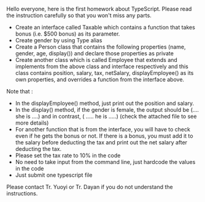 Hello everyone, here is the first homework about TypeScript. Please read the instruction carefully so that you won't miss any parts.

- Create an interface called Taxable which contains a function that takes bonus (i.e. \$500 bonus) as its parameter.
- Create gender by using Type alias
- Create a Person class that contains the following properties (name, gender, age, display()) and declare those properties as private
- Create another class which is called Employee that extends and implements from the above class and interface respectively and this class contains position, salary, tax, netSalary, displayEmployee() as its own properties, and overrides a function from the interface above.

Note that :

- In the displayEmployee() method, just print out the position and salary.
- In the display() method, if the gender is female, the output should be (.... she is ....) and in contrast, ( ..... he is .....) (check the attached file to see more details)
- For another function that is from the interface, you will have to check even if he gets the bonus or not. If there is a bonus, you must add it to the salary before deducting the tax and print out the net salary after deducting the tax.
- Please set the tax rate to 10% in the code
- No need to take input from the command line, just hardcode the values in the code
- Just submit one typescript file

Please contact Tr. Yuoyi or Tr. Dayan if you do not understand the instructions.
